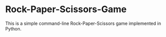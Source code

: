 # Rock-Paper-Scissors-Game
This is a simple command-line Rock-Paper-Scissors game implemented in Python.
